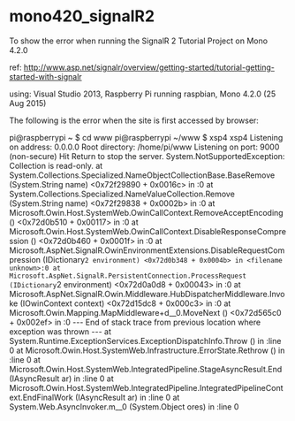 # mono420_signalR2
To show the error when running the SignalR 2 Tutorial Project on Mono 4.2.0

ref: http://www.asp.net/signalr/overview/getting-started/tutorial-getting-started-with-signalr

using: Visual Studio 2013, Raspberry Pi running raspbian, Mono 4.2.0 (25 Aug 2015)


The following is the error when the site is first accessed by browser:

pi@raspberrypi ~ $ cd www
pi@raspberrypi ~/www $ xsp4
xsp4
Listening on address: 0.0.0.0
Root directory: /home/pi/www
Listening on port: 9000 (non-secure)
Hit Return to stop the server.
System.NotSupportedException: Collection is read-only.
  at System.Collections.Specialized.NameObjectCollectionBase.BaseRemove (System.String name) <0x72f29890 + 0x0016c> in <filename unknown>:0
  at System.Collections.Specialized.NameValueCollection.Remove (System.String name) <0x72f29838 + 0x0002b> in <filename unknown>:0
  at Microsoft.Owin.Host.SystemWeb.OwinCallContext.RemoveAcceptEncoding () <0x72d0b510 + 0x00117> in <filename unknown>:0
  at Microsoft.Owin.Host.SystemWeb.OwinCallContext.DisableResponseCompression () <0x72d0b460 + 0x0001f> in <filename unknown>:0
  at Microsoft.AspNet.SignalR.OwinEnvironmentExtensions.DisableRequestCompression (IDictionary`2 environment) <0x72d0b348 + 0x0004b> in <filename unknown>:0
  at Microsoft.AspNet.SignalR.PersistentConnection.ProcessRequest (IDictionary`2 environment) <0x72d0a0d8 + 0x00043> in <filename unknown>:0
  at Microsoft.AspNet.SignalR.Owin.Middleware.HubDispatcherMiddleware.Invoke (IOwinContext context) <0x72d15dc8 + 0x000c3> in <filename unknown>:0
  at Microsoft.Owin.Mapping.MapMiddleware+<Invoke>d__0.MoveNext () <0x72d565c0 + 0x002ef> in <filename unknown>:0
--- End of stack trace from previous location where exception was thrown ---
   at System.Runtime.ExceptionServices.ExceptionDispatchInfo.Throw () in <filename unknown>:line 0
   at Microsoft.Owin.Host.SystemWeb.Infrastructure.ErrorState.Rethrow () in <filename unknown>:line 0
   at Microsoft.Owin.Host.SystemWeb.IntegratedPipeline.StageAsyncResult.End (IAsyncResult ar) in <filename unknown>:line 0
   at Microsoft.Owin.Host.SystemWeb.IntegratedPipeline.IntegratedPipelineContext.EndFinalWork (IAsyncResult ar) in <filename unknown>:line 0
   at System.Web.AsyncInvoker.<doAsyncCallback>m__0 (System.Object ores) in <filename unknown>:line 0
